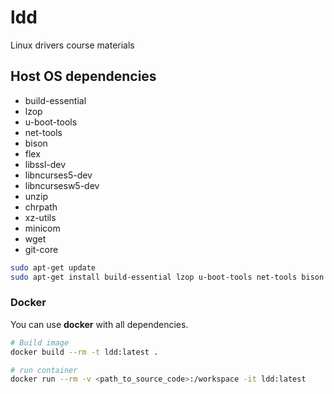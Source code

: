 # ldd
Linux drivers course materials

## Host OS dependencies

- build-essential
- lzop
- u-boot-tools
- net-tools
- bison
- flex
- libssl-dev
- libncurses5-dev
- libncursesw5-dev
- unzip
- chrpath
- xz-utils
- minicom
- wget
- git-core

```bash
sudo apt-get update
sudo apt-get install build-essential lzop u-boot-tools net-tools bison flex libssl-dev libncurses5-dev libncursesw5-dev unzip chrpath xz-utils minicom wget git-core
```

### Docker

You can use __docker__ with all dependencies.

```bash
# Build image
docker build --rm -t ldd:latest .

# run container
docker run --rm -v <path_to_source_code>:/workspace -it ldd:latest
```